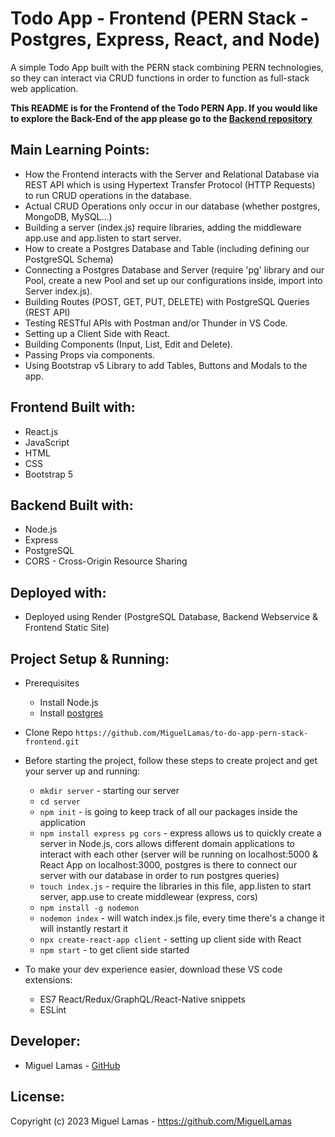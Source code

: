 # Todo App - Frontend (PERN Stack - Postgres, Express, React, and Node)

A simple Todo App built with the PERN stack combining PERN technologies, so they can interact via CRUD functions in order to function as full-stack web application.

**This README is for the Frontend of the Todo PERN App. If you would like to explore the Back-End of the app please go to the [Backend repository](https://github.com/MiguelLamas/to-do-app-pern-stack-api)**

## Main Learning Points:

* How the Frontend interacts with the Server and Relational Database via REST API which is using Hypertext Transfer Protocol (HTTP Requests) to run CRUD operations in the database.
* Actual CRUD Operations only occur in our database (whether postgres, MongoDB, MySQL...)
* Building a server (index.js) require libraries, adding the middleware app.use and app.listen to start server.
* How to create a Postgres Database and Table (including defining our PostgreSQL Schema)
* Connecting a Postgres Database and Server (require 'pg' library and our Pool, create a new Pool and set up our configurations inside, import into Server index.js).
* Building Routes (POST, GET, PUT, DELETE) with PostgreSQL Queries (REST API)
* Testing RESTful APIs with Postman and/or Thunder in VS Code.
* Setting up a Client Side with React.
* Building Components (Input, List, Edit and Delete).
* Passing Props via components.
* Using Bootstrap v5 Library to add Tables, Buttons and Modals to the app.


## Frontend Built with:

* React.js
* JavaScript
* HTML
* CSS
* Bootstrap 5

## Backend Built with:

* Node.js
* Express
* PostgreSQL
* CORS - Cross-Origin Resource Sharing


## Deployed with:

* Deployed using Render (PostgreSQL Database, Backend Webservice & Frontend Static Site)

## Project Setup & Running:

* Prerequisites
  * Install Node.js
  * Install [postgres](https://www.youtube.com/watch?v=fZQI7nBu32M&t=0s)

* Clone Repo `https://github.com/MiguelLamas/to-do-app-pern-stack-frontend.git`

* Before starting the project, follow these steps to create project and get your server up and running:

  * `mkdir server` - starting our server
  * `cd server`
  * `npm init` - is going to keep track of all our packages inside the application
  * `npm install express pg cors` - express allows us to quickly create a server in Node.js, cors allows different domain applications to interact with each other (server will be running on localhost:5000 & React App on localhost:3000, postgres is there to connect our server with our database in order to run postgres queries)
  * `touch index.js` - require the libraries in this file, app.listen to start server, app.use to create middlewear (express, cors)
  * `npm install -g nodemon`
  * `nodemon index` - will watch index.js file, every time there's a change it will instantly restart it
  * `npx create-react-app client` - setting up client side with React
  * `npm start` - to get client side started

* To make your dev experience easier, download these VS code extensions:
  * ES7 React/Redux/GraphQL/React-Native snippets
  * ESLint

## Developer:

* Miguel Lamas - [GitHub](https://github.com/MiguelLamas)

## License:

Copyright (c) 2023 Miguel Lamas - https://github.com/MiguelLamas

